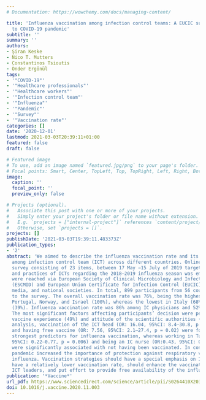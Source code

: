 ```yaml
---
# Documentation: https://wowchemy.com/docs/managing-content/

title: 'Influenza vaccination among infection control teams: A EUCIC survey prior
  to COVID-19 pandemic'
subtitle: ''
summary: ''
authors:
- Şiran Keske
- Nico T. Mutters
- Constantinos Tsioutis
- Önder Ergönül
tags:
- '"COVID-19"'
- '"Healthcare professionals"'
- '"Healthcare workers"'
- '"Infection control team"'
- '"Influenza"'
- '"Pandemic"'
- '"Survey"'
- '"Vaccination rate"'
categories: []
date: '2020-12-01'
lastmod: 2021-03-03T20:39:11+01:00
featured: false
draft: false

# Featured image
# To use, add an image named `featured.jpg/png` to your page's folder.
# Focal points: Smart, Center, TopLeft, Top, TopRight, Left, Right, BottomLeft, Bottom, BottomRight.
image:
  caption: ''
  focal_point: ''
  preview_only: false

# Projects (optional).
#   Associate this post with one or more of your projects.
#   Simply enter your project's folder or file name without extension.
#   E.g. `projects = ["internal-project"]` references `content/project/deep-learning/index.md`.
#   Otherwise, set `projects = []`.
projects: []
publishDate: '2021-03-03T19:39:11.483373Z'
publication_types:
- '2'
abstract: 'We aimed to describe the influenza vaccination rate and its determinants
  among infection control team (ICT) across different countries. Online multilingual
  survey consisting of 23 items, between 17 May −15 July of 2019 targeting the opinions
  and practices of ICTs regarding the 2018–2019 influenza season was employed. Participants
  were reached via European Society of Clinical Microbiology and Infectious Diseases
  (ESCMID) and European Union Certificate for Infection Control (EUCIC) newsletters,social
  media, and national societies. In total, 899 participants from 56 countries responded
  to the survey. The overall vaccination rate was 76%, being the highest in Finland,
  Portugal, Norway, and Israel (100%), whereas the lowest in Italy (68%) and Turkey
  (39%). Influenza vaccination rate was 86% among IC physicians and 52% among IC nurses.
  The most significant factors affecting participants’ decision were personal influenza
  vaccine experience (49%) and attitude of the scientific authorities (48%). In multivariate
  analysis, vaccination of the ICT head (OR: 16.04, 95%CI: 8.4–30.8, p textless 0.001)
  and having free vaccine (OR: 7.56, 95%CI: 2.1–27.4, p = 0.02) were found to be the
  strongest predictors for influenza vaccination, whereas working in Turkey (OR: 0.41,
  95%CI: 0.22–0.77, p = 0.006) and being an IC nurse (OR:0.43, 95%CI: 0.24–0.80, p = 0.007)
  were significantly associated with not having been vaccinated. In conclusion, COVID-19
  pandemic increased the importance of protection against respiratory viruses including
  influenza. Vaccination strategies should have a special emphasis on IC nurses, who
  have a relatively lower vaccination rate, should enhance the vaccination of the
  ICT leaders, and put effort to provide free availability of the influenza vaccine.'
publication: '*Vaccine*'
url_pdf: https://www.sciencedirect.com/science/article/pii/S0264410X20314274
doi: 10.1016/j.vaccine.2020.11.003
---
```

